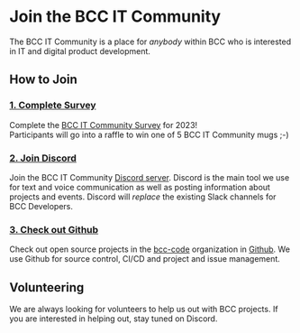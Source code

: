 # Join the BCC IT Community

The BCC IT Community is a place for *anybody* within BCC who is interested in IT and digital product development.

## How to Join

### [1. Complete Survey](https://forms.office.com/e/pPUB75XVfc)

Complete the [BCC IT Community Survey](https://forms.office.com/e/pPUB75XVfc) for 2023!  
Participants will go into a raffle to win one of 5 BCC IT Community mugs ;-) 

### [2. Join Discord](https://developer.bcc.no/discord/)

Join the BCC IT Community [Discord server](https://developer.bcc.no/discord/). Discord is the main tool we use for text and voice communication as well as posting information about projects and events. Discord will _replace_ the existing Slack channels for BCC Developers.

### [3. Check out Github](https://github.com/bcc-code)

Check out open source projects in the [bcc-code](https://github.com/bcc-code) organization in [Github](https://github.com/bcc-code). We use Github for source control, CI/CD and project and issue management.

## Volunteering

We are always looking for volunteers to help us out with BCC projects. If you are interested in helping out, stay tuned on Discord.
